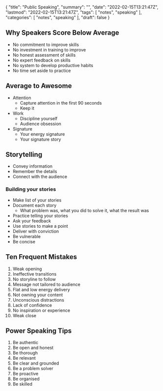 {
  "title": "Public Speaking",
  "summary": "",
  "date": "2022-02-15T13:21:47Z",
  "lastmod": "2022-02-15T13:21:47Z",
  "tags": [
    "notes",
    "speaking"
  ],
  "categories": [
    "notes",
    "speaking"
  ],
  "draft": false
}

## Why Speakers Score Below Average

* No commitment to improve skills
* No investment in training to improve
* No honest assessment of skills
* No expert feedback on skills
* No system to develop productive habits
* No time set aside to practice

## Average to Awesome

* Attention
  * Capture attention in the first 90 seconds
  * Keep it
* Work
  * Discipline yourself
  * Audience obsession
* Signature
  * Your energy signature
  * Your signature story

## Storytelling

* Convey information
* Remember the details
* Connect with the audience

### Building your stories

* Make list of your stories
* Document each story
  * What problem was, what you did to solve it, what the result was
* Practice telling your stories
* Ask your feedback
* Use stories to make a point
* Deliver with conviction
* Be vulnerable
* Be concise

## Ten Frequent Mistakes

1. Weak opening
2. Ineffective transitions
3. No storyline to follow
4. Message not tailored to audience
5. Flat and low energy delivery
6. Not owning your content
7. Unconscious distractions
8. Lack of confidence
9. No inspiration or experience
10. Weak close

## Power Speaking Tips

1. Be authentic
2. Be open and honest
3. Be thorough
4. Be relevant
5. Be clear and grounded
6. Be a problem solver
7. Be proactive
8. Be organised
9. Be skilled
